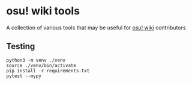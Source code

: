 # osu! wiki tools

A collection of various tools that may be useful for [osu! wiki](https://osu.ppy.sh/wiki/) contributors

## Testing

```
python3 -m venv ./venv
source ./venv/bin/activate
pip install -r requirements.txt
pytest --mypy
```
